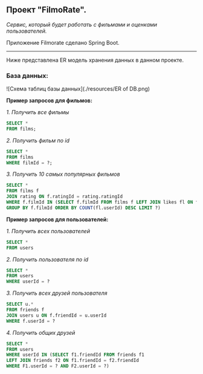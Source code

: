 ## Проект "FilmoRate".
*Сервис, который будет работать с фильмами и оценками пользователей.*

Приложение Filmorate сделано Spring Boot.

---
Ниже представлена ER модель хранения данных в данном проекте.
### **База данных:** ###
![Схема таблиц базы данных](./resources/ER of DB.png)

**Пример запросов для фильмов:**

*1. Получить все фильмы*
```SQL
SELECT *
FROM films;
```
*2. Получить фильм по id*
```SQL
SELECT *
FROM films
WHERE filmId = ?;
```
*3. Получить 10 самых популярных фильмов*
```SQL
SELECT * 
FROM films f 
JOIN rating ON f.ratingId = rating.ratingId
WHERE f.filmId IN (SELECT f.filmId FROM films f LEFT JOIN likes fl ON f.filmId = fl.filmId
GROUP BY f.filmId ORDER BY COUNT(fl.userId) DESC LIMIT ?)
```


**Пример запросов для пользователей:**

*1. Получить всех пользователей*
```SQL
SELECT * 
FROM users
```
*2. Получить пользователя по id*
```SQL
SELECT * 
FROM users 
WHERE userId = ?
```
*3. Получить всех друзей пользователя*
```SQL
SELECT u.* 
FROM friends f 
JOIN users u ON f.friendId = u.userId 
WHERE f.userId = ?
```
*4. Получить общих друзей*
```SQL
SELECT * 
FROM users
WHERE userId IN (SELECT f1.friendId FROM friends f1 
LEFT JOIN friends f2 ON f1.friendId = f2.friendId
WHERE F1.userId = ? AND F2.userId = ?)
```
